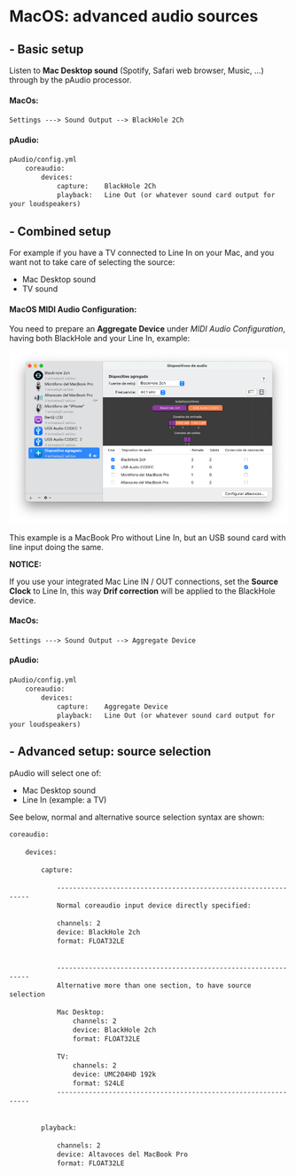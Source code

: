 # MacOS: advanced audio sources

## - Basic setup

Listen to **Mac Desktop sound** (Spotify, Safari web browser, Music, ...) through by the pAudio processor.

#### MacOs:

    Settings ---> Sound Output --> BlackHole 2Ch

#### pAudio:
    
    pAudio/config.yml
        coreaudio:
            devices:
                capture:    BlackHole 2Ch
                playback:   Line Out (or whatever sound card output for your loudspeakers)


## - Combined setup

For example if you have a TV connected to Line In on your Mac, and you want not to take care of selecting the source:
- Mac Desktop sound
- TV sound

#### MacOS MIDI Audio Configuration:

You need to prepare an **Aggregate Device** under _MIDI Audio Configuration_, having both BlackHole and your Line In, example:

<img src="./img/mac%20os%20aggregate%20audio%20device.png" width="800">

This example is a MacBook Pro without Line In, but an USB sound card with line input doing the same.

**NOTICE:**

If you use your integrated Mac Line IN / OUT connections, set the **Source Clock** to Line In, this way **Drif correction** will be applied to the BlackHole device.

#### MacOs:

    Settings ---> Sound Output --> Aggregate Device

#### pAudio:
    
    pAudio/config.yml
        coreaudio:
            devices:
                capture:    Aggregate Device
                playback:   Line Out (or whatever sound card output for your loudspeakers)

## - Advanced setup: source selection

pAudio will select one of:
- Mac Desktop sound
- Line In (example: a TV)

See below, normal and alternative source selection syntax are shown:

    coreaudio:

        devices:

            capture:

                ---------------------------------------------------------------
                Normal coreaudio input device directly specified:

                channels: 2
                device: BlackHole 2ch
                format: FLOAT32LE


                ---------------------------------------------------------------
                Alternative more than one section, to have source selection

                Mac Desktop:
                    channels: 2
                    device: BlackHole 2ch
                    format: FLOAT32LE

                TV:
                    channels: 2
                    device: UMC204HD 192k
                    format: S24LE
                ---------------------------------------------------------------


            playback:

                channels: 2
                device: Altavoces del MacBook Pro
                format: FLOAT32LE
